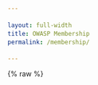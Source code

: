 ```yaml
---

layout: full-width
title: OWASP Membership
permalink: /membership/

---
```


<style>
[v-cloak] {display: none}

#membership-app input:focus, #membership-app select:focus {
  outline: none;
}

.legal-text {
  font-size: 75%;
  color: #808080;
}

.form-container {
  margin: 40px 0px;
  max-width: 100%;
}

.error-text {
  color: #ff0000;
  font-size: 75%;
  margin-top: 4px !important;
}

.form-container input, .form-container select {
  width: 100%;
  border: 1px solid #000000;
  padding: 8px;
}

.form-container select {
  -webkit-appearance: none;
  -moz-appearance: none;
  appearance: none;
  background-color: #ffffff;
  border-radius: 0px;
  font-size: 18px;
  padding: 9px;
}

.form-row {
  margin-bottom: 20px;
}

.membership-option {
  text-align: center;
  background-color: #D3D3D3;
  color: #000000;
  padding: 20px;
  font-weight: bold;
  cursor: pointer;
}

.membership-option.selected {
  background-color: #233e81;
  color: #ffffff;
}

.checkbox-container {
  display: block;
  position: relative;
  padding-left: 35px;
  margin-bottom: 12px;
  cursor: pointer;
  -webkit-user-select: none;
  -moz-user-select: none;
  -ms-user-select: none;
  user-select: none;
}

.checkbox-container input {
  position: absolute;
  opacity: 0;
  cursor: pointer;
  height: 0;
  width: 0;
}

.checkbox-container .checkmark {
  position: absolute;
  top: 0;
  left: 0;
  height: 25px;
  width: 25px;
  background-color: #eee;
}

.checkbox-container:hover input ~ .checkmark {
  background-color: #ccc;
}

.checkbox-container input:checked ~ .checkmark {
  background-color: #233e81;
}

.checkbox-container .checkmark:after {
  content: "";
  position: absolute;
  display: none;
}

.checkbox-container input:checked ~ .checkmark:after {
  display: block;
}

.checkbox-container .checkmark:after {
  left: 9px;
  top: 5px;
  width: 5px;
  height: 10px;
  border: solid white;
  border-width: 0 3px 3px 0;
  -webkit-transform: rotate(45deg);
  -ms-transform: rotate(45deg);
  transform: rotate(45deg);
}

.membership-fields {
  margin-bottom: 40px;
}

.membership-fields div {
  margin: 14px 0px;
}

.membership-button {
  border: 0;
  padding: 16px;
  font-weight: bold;
  color: #ffffff;
  background-color: #233e81;
  text-transform: uppercase;
  font-size: 110%;
}

@media (min-width: 768px) {
  .form-container {
    max-width: 70%;
  }

  .form-row {
    display: flex;
  }

  .form-row div:not(:last-child) {
    margin-right: 10px;
  }

  .membership-option {
    flex: 1;
    flex-basis: 0;
  }

  .quarter {
    flex: 1;
    flex-basis: 25%;
  }

  .three-fourths {
    flex: 1;
    flex-basis: 75%;
  }
}
</style>

{% raw %}
<div id="membership-app" style="margin: 0px;" v-cloak>

  <div class="col-sidebar">
    <div class="main-wrapper" style="padding: 0px;">
      <div>

      <!-- main membership form -->

      <h1>Individual Membership</h1>
      <img src="/assets/images/web//members-header.png" alt="Attendees at a Global AppSec Conference">

      <p>One of many ways you can get involved in the OWASP Foundation is to become a member. It is through our global membership that we move forward on our mission to secure the web. We encourage and support diversity in AppSec and hope you will join us. Please note we also offer regional pricing to make OWASP accessible to everyone. There are many benefits to membership including:</p>
      <ul>
      	<li>Ongoing Support of our work</li>
	<li>Discounted Conference Fees</li>
	<li>Corporate owasp.org email address</li>
	<li>Priority access to Travel Grants</li>
	<li>And many others...</li>
      </ul>
      <p>You can <a href="/manage-membership">Manage your Membership</a> to renew an existing plan or modify billing details. Looking to have your business become a <a href="/supporters">Corporate Member</a>? </p>

      <h2>Join Now</h2>
      <form class="form-container" v-on:submit.prevent="handleSubmit">
        <div class="error-text" style="font-size: 90%; margin-bottom: 16px" id="error-message" v-if="Object.keys(errors).length">
          Please correct the errors below before proceeding.
        </div>
        <div class="form-row" style="margin-bottom: 25px;">
          <div class="three-fourths">
            <select v-model="country">
              <option value="null">Country of Residence</option>
              <option v-for="item in countries" v-bind:value="item">
                {{ item.name }}
              </option>
            </select>
            <div class="error-text" v-if="errors.country">
              {{ errors.country[0] }}
            </div>
          </div>
          <div class="quarter">
            <input type="text" v-model="postal_code" aria-label="Postal Code"
            placeholder="Postal Code" />
            <div class="error-text" v-if="errors.postal_code">
              {{ errors.postal_code[0] }}
            </div>
          </div>
        </div>
        <div class="form-row" style="margin-bottom: 8px;">
          <div class="membership-option" v-for="membership in membershipOptions" v-on:click="updateMembership(membership.name, membership.discount)" v-bind:class="membership_type === membership.name ? 'selected' : ''">
            {{ membership.name }} {{ membership.amount }}
          </div>
        </div>
        <div class="error-text" v-if="errors.membership_type">
          {{ errors.membership_type[0] }}
        </div>
        <div style="margin-bottom: 35px; margin-top: 35px;">
	  <label class="checkbox-container" v-if="!student">Set my Membership to Auto-renew
	    <input type="checkbox" v-model="auto_renew">
	    <span class="checkmark"></span>
	  </label>
	  <label class="checkbox-container">Join the OWASP Mailing List (See details below)
	    <input type="checkbox" v-model="mailing_list">
	    <span class="checkmark"></span>
	  </label>
        </div>
        <div class="membership-fields">
          <h3>Your Information</h3>
          <div>
            <input type="text" v-model="email" aria-label="Email Address"
            placeholder="Email Address" />
            <div class="error-text" v-if="errors.email">
              {{ errors.email[0] }}
            </div>
          </div>
          <div>
            <input type="text" v-model="email_confirm" aria-label="Confirm Email
            Address" placeholder="Confirm Email Address" />
            <div class="error-text" v-if="errors.email_confirm">
              {{ errors.email_confirm[0] }}
            </div>
          </div>
          <div v-if="student">
            <input type="text" v-model="university" aria-label="University" placeholder="University" />
            <div class="error-text" v-if="errors.university">
              {{ errors.university[0] }}
            </div>
          </div>
          <div v-else>
            <input type="text" v-model="company_name" aria-label="Company Name" placeholder="Company Name" />
            <div class="error-text" v-if="errors.company_name">
              {{ errors.company_name[0] }}
            </div>
          </div>
          <div>
            <input type="text" v-model="name_on_card" aria-label="Name" placeholder="Name" />
            <div class="error-text" v-if="errors.name_on_card">
              {{ errors.name_on_card[0] }}
            </div>
          </div>
        </div>
        <div class="submit-container">
          <button type="submit" class="membership-button" v-bind:disabled="loading">Join Now</button>
        </div>
      </form>

      <p class="legal-text">By submitting this form, you are consenting to receive communications from the OWASP Foundation concerning the status of your membership. Membership Dues are not prorated nor can they be cancelled once purchased. Discounted and <a href="/membership?student=yes">Student Memberships</a> are only offered to qualifying individuals. Fraudulent membership submissions will be revoked without notice for no refund. You can elect to receive marketing mails from us by also selecting "Join the OWASP Marketing Mail List." Marketing mails include information and special offers for upcoming conferences, meetings, and other opportunities offered to you. You can revoke your consent to receive Marketing Mail List emails at any time by using the Unsubscribe link found at the bottom of these emails.</p>

      <!-- end memberhip form -->

      </div>
      <aside class="sidebar" role="complementary">
        <!-- reserved for future use -->
      </aside>
    </div>
  </div>

</div>
{% endraw %}

<script src="https://js.stripe.com/v3"></script>
<script src="https://unpkg.com/vue"></script>
<script src="https://unpkg.com/axios/dist/axios.min.js"></script>

<script>
var stripe = Stripe('pk_live_mw0B2kiXQTFkD44liAEI03oT00S5AGfSV3');
window.addEventListener('load', function () {
  new Vue({
    el: '#membership-app',
    data: {
      loading: false,
      errors: {},
      countries: {{ site.data.countries | jsonify }},
      membership_type: null,
      membership_amount: null,
      membership_discount: null,
      country: null,
      postal_code: null,
      email: null,
      email_confirm: null,
      name_on_card: null,
      company_name: null,
      university: null,
      auto_renew: false,
      student: false,
      mailing_list: false
    },
    created: function () {
      const queryParams = new URLSearchParams(window.location.search);
      if (queryParams.has('student')) {
        this.student = true
        this.membership_type = 'One Year';
        this.membership_discount = false;
        this.$forceUpdate();
      }
      if(queryParams.has('email')){
        this.email = queryParams.get('email')
        
      }
    },
    computed: {
      membershipOptions: function () {
        if (this.student) {
          return [
            { name: 'One Year', amount: '$20', discount: false }
          ];
        }
        if (!this.country || !this.country.hasOwnProperty('discount') ||
        this.country.discount == false) {
          return [
            { name: 'One Year', amount: '$50', discount: false },
            { name: 'Two Year', amount: '$95', discount: false },
            { name: 'Lifetime', amount: '$500', discount: false }
          ];
        } else {
          return [
            { name: 'One Year', amount: '$20', discount: true }
          ]
        }
      }
    },
    watch: {
      country: function (newCountry, oldCountry) {
        if (this.student) {
          return;
        }

        if (newCountry.discount) {
          this.membership_type = 'One Year';
          this.membership_discount = true;
          this.$forceUpdate();
        } else if (oldCountry && oldCountry.discount) {
          this.membership_type = null;
          this.membership_discount = false;
          this.$forceUpdate();
        }
      }
    },
    methods: {
      handleSubmit: function () {
        this.loading = true;
        this.validateForm();

        if (Object.keys(this.errors).length > 0) {
          this.loading = false;
          this.$nextTick(function () {
            document.getElementById('error-message').scrollIntoView();
          })
        } else {
          const postData = {
            checkout_type: 'membership',
            membership_type: this.membership_type,
            discount: this.membership_discount,
            recurring: this.auto_renew,
            country: this.country,
            postal_code: this.postal_code,
            email: this.email,
            name: this.name_on_card,
            company: this.company_name,
            university: this.university,
            mailing_list: this.mailing_list,
            student: this.student,
            currency: 'usd'
          };
          axios.post('https://owaspadmin.azurewebsites.net/api/CreateCheckoutSession?code=ulMNYVfgzBytI1adat1lS6MQ3NabtwKE4IgCJ8yKuhvbFoQh6nOYaw==', postData)
            .then(function (response) {
              stripe.redirectToCheckout({
                sessionId: response.data.data.session_id
              }).then(function (result) {
                console.log(result.error.message)
              }); 
            })
            .catch(function (error) {
              vm.errors = error.response.data.errors
              vm.loading = false
              vm.$nextTick(function () {
                document.getElementById('error-message').scrollIntoView();
              })
            });
        }
      },
      updateMembership: function (name, discount) {
        this.membership_type = name;
        this.membership_discount = discount;
        this.$forceUpdate();
      },
      validateForm: function () {
        let errors = {};

        if (!this.membership_type) {
          errors.membership_type = ['Please select a membership type.'];
        }

        if (!/^[^\s@]+@[^\s@]+\.[^\s@]+$/.test(this.email)) {
          errors.email = ['Please enter a valid email address'];
        }

        if (this.email_confirm !== this.email) {
          errors.email_confirm = ['Both email addresses must match.'];
        }

        if (!this.name_on_card) {
          errors.name_on_card = ['Please enter your name as it appears on your credit card.'];
        }

        if (this.student && !this.university) {
          errors.university = ['Please enter your university name'];
        }

        if (!this.country) {
          errors.country = ['Please select your country.'];
        }

        if (!this.postal_code) {
          errors.postal_code = ['Please enter your postal code.'];
        }

        this.errors = errors;
      }
    }
  })
}, false)
</script>
